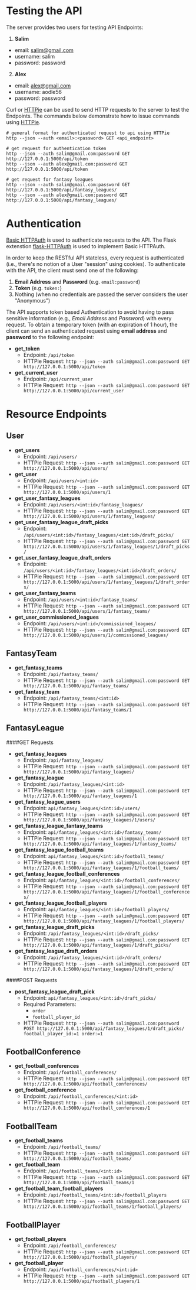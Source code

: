 # Testing the API
The server provides two users for testing API Endpoints:

1. **Salim**
  * email: salim@gmail.com
  * username: salim
  * password: password
2. **Alex**
  * email: alex@gmail.com
  * username: aodle56
  * password: password

Curl or [HTTPie](https://github.com/jkbrzt/httpie) can be used to send HTTP
requests to the server to test the Endpoints.  The commands below demonstrate
how to issue commands using [HTTPie](https://github.com/jkbrzt/httpie).
```
# general format for authenticated request to api using HTTPie
http --json --auth <email>:<password> GET <api_endpoint>

# get request for authentication token
http --json --auth salim@gmail.com:password GET http://127.0.0.1:5000/api/token
http --json --auth alex@gmail.com:password GET http://127.0.0.1:5000/api/token

# get request for fantasy leagues
http --json --auth salim@gmail.com:password GET http://127.0.0.1:5000/api/fantasy_leagues/
http --json --auth alex@gmail.com:password GET http://127.0.0.1:5000/api/fantasy_leagues/
```

# Authentication
[Basic HTTPAuth](https://en.wikipedia.org/wiki/Basic_access_authentication) is
used to authenticate requests to the API. The Flask extenstion
[flask-HTTPAuth](https://flask-httpauth.readthedocs.org/en/latest/) is used to
implement Basic HTTPAuth.

In order to keep the RESTful API stateless, every request is authenticated
(i.e., there's no notion of a User "session" using cookies). To authenticate with
the API, the client must send one of the following:

1. **Email Address** and **Password** (e.g. `email:password`)
2. **Token** (e.g. `token:`)
3. Nothing (when no credentials are passed the server considers the user "Anonymous")

The API supports token based Authentication to avoid having to pass sensitive
information (e.g., *Email Address* and *Password*) with every request. To obtain
a temporary token (with an expiration of 1 hour), the client can send an
authenticated request using **email address** and **password** to the following endpoint:

* **get_token**
  * Endpoint: `/api/token`
  * HTTPie Request: `http --json --auth salim@gmail.com:password GET http://127.0.0.1:5000/api/token`
* **get_current_user**
  * Endpoint: `/api/current_user`
  * HTTPie Request: `http --json --auth salim@gmail.com:password GET http://127.0.0.1:5000/api/current_user`

# Resource Endpoints

## User
* **get_users**
  * Endpoint: `/api/users/`
  * HTTPie Request: `http --json --auth salim@gmail.com:password GET http://127.0.0.1:5000/api/users/`
* **get_user**
  * Endpoint: `/api/users/<int:id>`
  * HTTPie Request: `http --json --auth salim@gmail.com:password GET http://127.0.0.1:5000/api/users/1`
* **get_user_fantasy_leagues**
  * Endpoint: `/api/users/<int:id>/fantasy_leagues/`
  * HTTPie Request: `http --json --auth salim@gmail.com:password GET http://127.0.0.1:5000/api/users/1/fantasy_leagues/`
* **get_user_fantasy_league_draft_picks**
  * Endpoint: `/api/users/<int:id>/fantasy_leagues/<int:id>/draft_picks/`
  * HTTPie Request: `http --json --auth salim@gmail.com:password GET http://127.0.0.1:5000/api/users/1/fantasy_leagues/1/draft_picks/`
* **get_user_fantasy_league_draft_orders**
  * Endpoint: `/api/users/<int:id>/fantasy_leagues/<int:id>/draft_orders/`
  * HTTPie Request: `http --json --auth salim@gmail.com:password GET http://127.0.0.1:5000/api/users/1/fantasy_leagues/1/draft_orders/`
* **get_user_fantasy_teams**
  * Endpoint: `/api/users/<int:id>/fantasy_teams/`
  * HTTPie Request: `http --json --auth salim@gmail.com:password GET http://127.0.0.1:5000/api/users/1/fantasy_teams/`
* **get_user_commissioned_leagues**
  * Endpoint: `/api/users/<int:id>/commissioned_leagues/`
  * HTTPie Request: `http --json --auth salim@gmail.com:password GET http://127.0.0.1:5000/api/users/1/commissioned_leagues/`

## FantasyTeam
* **get_fantasy_teams**
  * Endpoint: `/api/fantasy_teams/`
  * HTTPie Request: `http --json --auth salim@gmail.com:password GET http://127.0.0.1:5000/api/fantasy_teams/`
* **get_fantasy_team**
  * Endpoint: `/api/fantasy_teams/<int:id>`
  * HTTPie Request: `http --json --auth salim@gmail.com:password GET http://127.0.0.1:5000/api/fantasy_teams/1`

## FantasyLeague

####GET Requests
* **get_fantasy_leagues**
  * Endpoint: `/api/fantasy_leagues/`
  * HTTPie Request: `http --json --auth salim@gmail.com:password GET http://127.0.0.1:5000/api/fantasy_leagues/`
* **get_fantasy_league**
  * Endpoint: `/api/fantasy_leagues/<int:id>`
  * HTTPie Request: `http --json --auth salim@gmail.com:password GET http://127.0.0.1:5000/api/fantasy_leagues/1`
* **get_fantasy_league_users**
  * Endpoint: `api/fantasy_leagues/<int:id>/users/`
  * HTTPie Request: `http --json --auth salim@gmail.com:password GET http://127.0.0.1:5000/api/fantasy_leagues/1/users/`
* **get_fantasy_league_fantasy_teams**
  * Endpoint: `api/fantasy_leagues/<int:id>/fantasy_teams/`
  * HTTPie Request: `http --json --auth salim@gmail.com:password GET http://127.0.0.1:5000/api/fantasy_leagues/1/fantasy_teams/`
* **get_fantasy_league_football_teams**
  * Endpoint: `api/fantasy_leagues/<int:id>/football_teams/`
  * HTTPie Request: `http --json --auth salim@gmail.com:password GET http://127.0.0.1:5000/api/fantasy_leagues/1/football_teams/`
* **get_fantasy_league_football_conferences**
  * Endpoint: `api/fantasy_leagues/<int:id>/football_conferences/`
  * HTTPie Request: `http --json --auth salim@gmail.com:password GET http://127.0.0.1:5000/api/fantasy_leagues/1/football_conferences/`
* **get_fantasy_league_football_players**
  * Endpoint: `api/fantasy_leagues/<int:id>/football_players/`
  * HTTPie Request: `http --json --auth salim@gmail.com:password GET http://127.0.0.1:5000/api/fantasy_leagues/1/football_players/`
* **get_fantasy_league_draft_picks**
  * Endpoint: `/api/fantasy_leagues/<int:id>/draft_picks/`
  * HTTPie Request: `http --json --auth salim@gmail.com:password GET http://127.0.0.1:5000/api/fantasy_leagues/1/draft_picks/`
* **get_fantasy_league_draft_orders**
  * Endpoint: `/api/fantasy_leagues/<int:id>/draft_orders/`
  * HTTPie Request: `http --json --auth salim@gmail.com:password GET http://127.0.0.1:5000/api/fantasy_leagues/1/draft_orders/`

####POST Requests
* **post_fantasy_league_draft_pick**
  * Endpoint: `api/fantasy_leagues/<int:id>/draft_picks/`
  * Required Parameters:
    * `order`
    * `football_player_id`
  * HTTPie Request: `http --json --auth salim@gmail.com:password POST http://127.0.0.1:5000/api/fantasy_leagues/1/draft_picks/ football_player_id:=1 order:=1`

## FootballConference
* **get_football_conferences**
  * Endpoint: `/api/football_conferences/`
  * HTTPie Request: `http --json --auth salim@gmail.com:password GET http://127.0.0.1:5000/api/football_conferences/`
* **get_football_conference**
  * Endpoint: `/api/football_conferences/<int:id>`
  * HTTPie Request: `http --json --auth salim@gmail.com:password GET http://127.0.0.1:5000/api/football_conferences/1`

## FootballTeam
* **get_football_teams**
  * Endpoint: `/api/football_teams/`
  * HTTPie Request: `http --json --auth salim@gmail.com:password GET http://127.0.0.1:5000/api/football_teams/`
* **get_football_team**
  * Endpoint: `/api/football_teams/<int:id>`
  * HTTPie Request: `http --json --auth salim@gmail.com:password GET http://127.0.0.1:5000/api/football_teams/1`
* **get_football_team_football_players**
  * Endpoint: `/api/football_teams/<int:id>/football_players`
  * HTTPie Request: `http --json --auth salim@gmail.com:password GET http://127.0.0.1:5000/api/football_teams/1/football_players/`

## FootballPlayer
* **get_football_players**
  * Endpoint: `/api/football_conferences/`
  * HTTPie Request: `http --json --auth salim@gmail.com:password GET http://127.0.0.1:5000/api/football_players/`
* **get_football_player**
  * Endpoint: `/api/football_conferences/<int:id>`
  * HTTPie Request: `http --json --auth salim@gmail.com:password GET http://127.0.0.1:5000/api/football_players/1`
